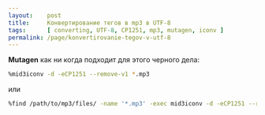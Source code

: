 ```yaml
---
layout:    post
title:     Конвертирование тегов в mp3 в UTF-8
tags:      [ converting, UTF-8, CP1251, mp3, mutagen, iconv ]
permalink: /page/konvertirovanie-tegov-v-utf-8
---
```


**Mutagen** как ни когда подходит для этого черного дела:

```bash
%mid3iconv -d -eCP1251 --remove-v1 *.mp3
```
или

```bash
%find /path/to/mp3/files/ -name '*.mp3' -exec mid3iconv -d -eCP1251 --remove-v1 "{}" \;
```
